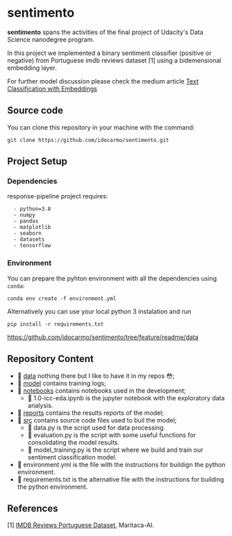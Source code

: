 # sentimento

**sentimento** spans the activities of the final project of Udacity's Data Science nanodegree program.

In this project we implemented a binary sentiment classifier (positive or negative) from Portuguese imdb reviews dataset [1] using a bidemensional embedding layer.

For further model discussion please check the medium article [Text Classification with Embeddings]()


## Source code
You can clone this repository in your machine with the command:

    git clone https://github.com/idocarmo/sentimento.git

## Project Setup
### Dependencies

response-pipeline project requires:
~~~~~~~~~~~~
  - python=3.8
  - numpy
  - pandas
  - matplotlib
  - seaborn
  - datasets
  - tensorflow
~~~~~~~~~~~~

### Environment
You can prepare the pyhton environment  with all the dependencies using ``conda``:

    conda env create -f environment.yml

Alternatively you can use your local python 3 instalation and run

    pip install -r requirements.txt
https://github.com/idocarmo/sentimento/tree/feature/readme/data
## Repository Content

- 📂 [data](https://github.com/idocarmo/sentimento/tree/feature/readme/data) nothing there but I like to have it in my repos 😳;
- 📂 [model](https://github.com/idocarmo/sentimento/tree/feature/readme/model) contains training logs;
- 📂 [notebooks](https://github.com/idocarmo/sentimento/tree/feature/readme/notebooks) contains notebooks used in the development;
    - 📄 1.0-icc-eda.ipynb is the jupyter notebook with the exploratory data analysis.
- 📂 [reports](https://github.com/idocarmo/sentimento/tree/feature/readme/reports) contains the results reports of the model;
- 📂 [src](https://github.com/idocarmo/sentimento/tree/feature/readme/src) contains source code files used to buil the model;
    - 📄 data.py is the script used for data processing.
    - 📄 evaluation.py is the script with some useful functions for consolidating the model results.
    - 📄 model_training.py is the script where we build and train our sentiment classification model.
- 📄 environment.yml is the file with the instructions for buildign the python environment.
- 📄 requirements.txt is the alternative file with the instructions for building the python environment.   


## References
[1] [IMDB Reviews Portuguese Dataset](https://medium.com/r/?url=https%3A%2F%2Fhuggingface.co%2Fdatasets%2Fmaritaca-ai%2Fimdb_pt), Maritaca-AI.
